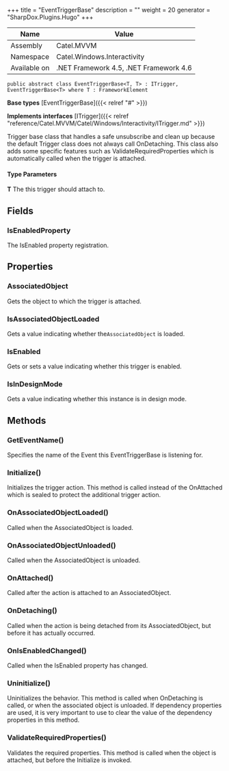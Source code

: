 

+++
title = "EventTriggerBase" 
description = ""
weight = 20
generator = "SharpDox.Plugins.Hugo"
+++

Name|Value
---|---
Assembly|Catel.MVVM
Namespace|Catel.Windows.Interactivity
Available on|.NET Framework 4.5, .NET Framework 4.6

```
public abstract class EventTriggerBase<T, T> : ITrigger, EventTriggerBase<T> where T : FrameworkElement 
```

**Base types**
[EventTriggerBase]({{< relref "#" >}})

**Implements interfaces**
[ITrigger]({{< relref "reference/Catel.MVVM/Catel/Windows/Interactivity/ITrigger.md" >}})

Trigger base class that handles a safe unsubscribe and clean up because the default Trigger class does not always call OnDetaching. This class also adds some specific features such as ValidateRequiredProperties which is automatically called when the trigger is attached.

#### Type Parameters

**T**
The this trigger should attach to.

## Fields

### IsEnabledProperty

The IsEnabled property registration.

## Properties

### AssociatedObject

Gets the object to which the trigger is attached.

### IsAssociatedObjectLoaded

Gets a value indicating whether the`AssociatedObject` is loaded.

### IsEnabled

Gets or sets a value indicating whether this trigger is enabled.

### IsInDesignMode

Gets a value indicating whether this instance is in design mode.

## Methods

### GetEventName()

Specifies the name of the Event this EventTriggerBase is listening for.

### Initialize()

Initializes the trigger action. This method is called instead of the OnAttached which is sealed to protect the additional trigger action.

### OnAssociatedObjectLoaded()

Called when the AssociatedObject is loaded.

### OnAssociatedObjectUnloaded()

Called when the AssociatedObject is unloaded.

### OnAttached()

Called after the action is attached to an AssociatedObject.

### OnDetaching()

Called when the action is being detached from its AssociatedObject, but before it has actually occurred.

### OnIsEnabledChanged()

Called when the IsEnabled property has changed.

### Uninitialize()

Uninitializes the behavior. This method is called when OnDetaching is called, or when the associated object is unloaded. If dependency properties are used, it is very important to use to clear the value of the dependency properties in this method.

### ValidateRequiredProperties()

Validates the required properties. This method is called when the object is attached, but before the Initialize is invoked.

